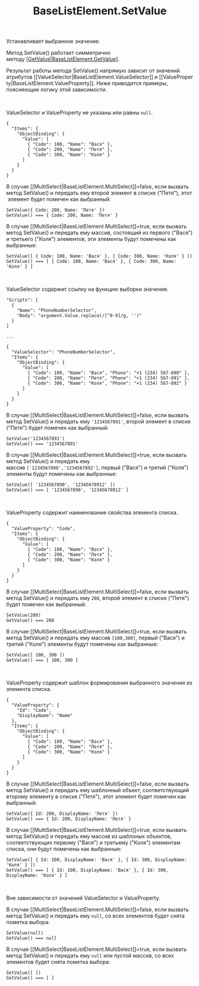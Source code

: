 ﻿---
layout: default
title: BaseListElement.SetValue
position: 9
categories: 
tags: 
---

Устанавливает выбранное значение. 

Метод SetValue() работает симметрично методу [[GetValue|BaseListElement.GetValue]](). 

Результат работы метода SetValue() напрямую зависит от значений атрибутов [[ValueSelector|BaseListElement.ValueSelector]] и [[ValueProperty|BaseListElement.ValueProperty]]. Ниже приводятся примеры, поясняющие логику этой зависимости.

   

ValueSelector и ValueProperty не указаны или равны `null`. 

```
{
  "Items": {
    "ObjectBinding": {
      "Value": [
        { "Code": 100, "Name": "Вася" },
        { "Code": 200, "Name": "Петя" },
        { "Code": 300, "Name": "Коля" }
      ]
    }
  }
}
```

В случае [[MultiSelect|BaseListElement.MultiSelect]]=false, если вызвать метод SetValue() и передать ему второй элемент в списке ("Петя"), этот  элемент будет помечен как выбранный:

```
SetValue({ Code: 200, Name: 'Петя' })
GetValue() === { Code: 200, Name: 'Петя' }
```

В случае [[MultiSelect|BaseListElement.MultiSelect]]=true, если вызвать метод SetValue() и передать ему массив, состоящий из первого ("Вася") и третьего ("Коля") элементов, эти элементы будут помечены как выбранные:

```
SetValue([ { Code: 100, Name: 'Вася' }, { Code: 300, Name: 'Коля' } ])
GetValue() === [ { Code: 100, Name: 'Вася' }, { Code: 300, Name: 'Коля' } ]
```

   

ValueSelector содержит ссылку на функцию выборки значения.

```
"Scripts": [
  {
    "Name": "PhoneNumberSelector",
    "Body": "argument.Value.replace(/[^0-9]/g, '')"
  }
]
   
...
   
{
  "ValueSelector": "PhoneNumberSelector",
  "Items": {
    "ObjectBinding": {
      "Value": [
        { "Code": 100, "Name": "Вася", "Phone": "+1 (234) 567-890" },
        { "Code": 200, "Name": "Петя", "Phone": "+1 (234) 567-891" },
        { "Code": 300, "Name": "Коля", "Phone": "+1 (234) 567-892" }
      ]
    }
  }
}
```

В случае [[MultiSelect|BaseListElement.MultiSelect]]=false, если вызвать метод SetValue() и передать ему `'1234567891'`, второй элемент в списке ("Петя") будет помечен как выбранный:

```
SetValue('1234567891')
GetValue() === '1234567891'
```

В случае [[MultiSelect|BaseListElement.MultiSelect]]=true, если вызвать метод SetValue() и передать ему массив `['1234567890','1234567892']`, первый ("Вася") и третий ("Коля") элементы будут помечены как выбранные:

```
SetValue([ '1234567890', '12345678912' ])
GetValue() === [ '1234567890', '12345678912' ]
```

   

ValueProperty содержит наименование свойства элемента списка.

```
{
  "ValueProperty": "Code",
  "Items": {
    "ObjectBinding": {
      "Value": [
        { "Code": 100, "Name": "Вася" },
        { "Code": 200, "Name": "Петя" },
        { "Code": 300, "Name": "Коля" }
      ]
    }
  }
}
```

В случае [[MultiSelect|BaseListElement.MultiSelect]]=false, если вызвать метод SetValue() и передать ему `200`, второй элемент в списке ("Петя") будет помечен как выбранный:

```
SetValue(200)
GetValue() === 200
```

В случае [[MultiSelect|BaseListElement.MultiSelect]]=true, если вызвать метод SetValue() и передать ему массив `[100,300]`, первый ("Вася") и третий ("Коля") элементы будут помечены как выбранные:

```
SetValue([ 100, 300 ])
GetValue() === [ 100, 300 ]
```

   

ValueProperty содержит шаблон формирования выбранного значения из элемента списка.

```
{
  "ValueProperty": {
    "Id": "Code",
    "DisplayName": "Name"
  },
  "Items": {
    "ObjectBinding": {
      "Value": [
        { "Code": 100, "Name": "Вася" },
        { "Code": 200, "Name": "Петя" },
        { "Code": 300, "Name": "Коля" }
      ]
    }
  }
}
```

В случае [[MultiSelect|BaseListElement.MultiSelect]]=false, если вызвать метод SetValue() и передать ему шаблонный объект, соответствующий второму элементу в списке ("Петя"), этот элемент будет помечен как выбранный:

```
SetValue({ Id: 200, DisplayName: 'Петя' })
GetValue() === { Id: 200, DisplayName: 'Петя' }
```

В случае [[MultiSelect|BaseListElement.MultiSelect]]=true, если вызвать метод SetValue() и передать ему массив из шаблоных объектов, соответствующих первому ("Вася") и третьему ("Коля") элементам списка, они будут помечены как выбранные:

```
SetValue([ { Id: 100, DisplayName: 'Вася' }, { Id: 300, DisplayName: 'Коля' } ])
GetValue() === [ { Id: 100, DisplayName: 'Вася' }, { Id: 300, DisplayName: 'Коля' } ]
```

   

Вне зависимости от значений ValueSelector и ValueProperty.

В случае [[MultiSelect|BaseListElement.MultiSelect]]=false, если вызвать метод SetValue() и передать ему `null`, со всех элементов будет снята пометка выбора:

```
SetValue(null)
GetValue() === null
```

В случае [[MultiSelect|BaseListElement.MultiSelect]]=true, если вызвать метод SetValue() и передать ему `null` или пустой массив, со всех элементов будет снята пометка выбора:

```
SetValue([ ])
GetValue() === [ ]
```

 

 

